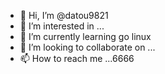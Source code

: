 - 👋 Hi, I’m @datou9821
- 👀 I’m interested in ...
- 🌱 I’m currently learning go linux 
- 💞️ I’m looking to collaborate on ...
- 📫 How to reach me ...6666

<!---
datou9821/datou9821 is a ✨ special ✨ repository because its `README.md` (this file) appears on your GitHub profile.
You can click the Preview link to take a look at your changes.
--->

